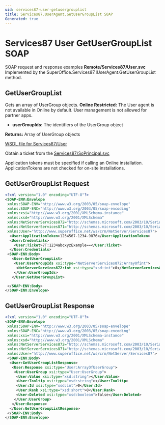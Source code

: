 ```yaml
---
uid: services87-user-getusergrouplist
title: Services87.UserAgent.GetUserGroupList SOAP
Generated: true
---
```


# Services87 User GetUserGroupList SOAP

SOAP request and response examples **Remote/Services87/User.svc**
Implemented by the <see cref="M:SuperOffice.Services87.IUserAgent.GetUserGroupList">SuperOffice.Services87.IUserAgent.GetUserGroupList</see> method.

## GetUserGroupList

Gets an array of UserGroup objects.
<para /><b>Online Restricted:</b> The User agent is not available in Online by default. User management is not allowed for partner apps.

* **userGroupIds:** The identifiers of the UserGroup object

**Returns:** Array of UserGroup objects


[WSDL file for Services87/User](../Services87-User.md)

Obtain a ticket from the [Services87/SoPrincipal.svc](../SoPrincipal/index.md)

Application tokens must be specified if calling an Online installation. ApplicationTokens are not checked for on-site installations.

## GetUserGroupList Request

```xml
<?xml version="1.0" encoding="UTF-8"?>
<SOAP-ENV:Envelope
 xmlns:SOAP-ENV="http://www.w3.org/2003/05/soap-envelope"
 xmlns:SOAP-ENC="http://www.w3.org/2003/05/soap-encoding"
 xmlns:xsi="http://www.w3.org/2001/XMLSchema-instance"
 xmlns:xsd="http://www.w3.org/2001/XMLSchema"
 xmlns:NetServerServices872="http://schemas.microsoft.com/2003/10/Serialization/Arrays"
 xmlns:NetServerServices871="http://schemas.microsoft.com/2003/10/Serialization/"
 xmlns:User="http://www.superoffice.net/ws/crm/NetServer/Services87">
  <User:ApplicationToken>1234567-1234-9876</User:ApplicationToken>
  <User:Credentials>
    <User:Ticket>7T:1234abcxyzExample==</User:Ticket>
  </User:Credentials>
 <SOAP-ENV:Body>
   <User:GetUserGroupList>
    <User:UserGroupIds xsi:type="NetServerServices872:ArrayOfint">
     <NetServerServices872:int xsi:type="xsd:int">0</NetServerServices872:int>
    </User:UserGroupIds>
   </User:GetUserGroupList>

 </SOAP-ENV:Body>
</SOAP-ENV:Envelope>

```


## GetUserGroupList Response

```xml
<?xml version="1.0" encoding="UTF-8"?>
<SOAP-ENV:Envelope
 xmlns:SOAP-ENV="http://www.w3.org/2003/05/soap-envelope"
 xmlns:SOAP-ENC="http://www.w3.org/2003/05/soap-encoding"
 xmlns:xsi="http://www.w3.org/2001/XMLSchema-instance"
 xmlns:xsd="http://www.w3.org/2001/XMLSchema"
 xmlns:NetServerServices872="http://schemas.microsoft.com/2003/10/Serialization/Arrays"
 xmlns:NetServerServices871="http://schemas.microsoft.com/2003/10/Serialization/"
 xmlns:User="http://www.superoffice.net/ws/crm/NetServer/Services87">
 <SOAP-ENV:Body>
  <User:GetUserGroupListResponse>
   <User:Response xsi:type="User:ArrayOfUserGroup">
    <User:UserGroup xsi:type="User:UserGroup">
     <User:Value xsi:type="xsd:string"></User:Value>
     <User:Tooltip xsi:type="xsd:string"></User:Tooltip>
     <User:Id xsi:type="xsd:int">0</User:Id>
     <User:Rank xsi:type="xsd:short">0</User:Rank>
     <User:Deleted xsi:type="xsd:boolean">false</User:Deleted>
    </User:UserGroup>
   </User:Response>
  </User:GetUserGroupListResponse>
 </SOAP-ENV:Body>
</SOAP-ENV:Envelope>

```

